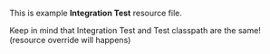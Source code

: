 This is example **Integration Test** resource file.

Keep in mind that Integration Test and Test classpath are the same! (resource override will happens)
